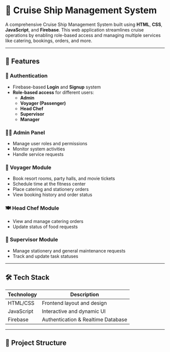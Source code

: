 # 🚢 Cruise Ship Management System

A comprehensive Cruise Ship Management System built using **HTML**, **CSS**, **JavaScript**, and **Firebase**. This web application streamlines cruise operations by enabling role-based access and managing multiple services like catering, bookings, orders, and more.

---

## 📌 Features

### 🔐 Authentication
- Firebase-based **Login** and **Signup** system
- **Role-based access** for different users:
  - **Admin**
  - **Voyager (Passenger)**
  - **Head Chef**
  - **Supervisor**
  - **Manager**

### 🧑‍💼 Admin Panel
- Manage user roles and permissions
- Monitor system activities
- Handle service requests

### 🧳 Voyager Module
- Book resort rooms, party halls, and movie tickets
- Schedule time at the fitness center
- Place catering and stationery orders
- View booking history and order status

### 🍽️ Head Chef Module
- View and manage catering orders
- Update status of food requests

### 🧹 Supervisor Module
- Manage stationery and general maintenance requests
- Track and update task statuses

---

## 🛠️ Tech Stack

| Technology | Description                        |
|------------|------------------------------------|
| HTML/CSS   | Frontend layout and design         |
| JavaScript | Interactive and dynamic UI         |
| Firebase   | Authentication & Realtime Database |

---

## 📁 Project Structure

